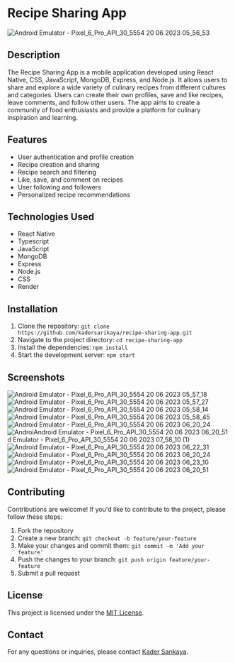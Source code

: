 # Recipe Sharing App

![Android Emulator - Pixel_6_Pro_API_30_5554 20 06 2023 05_56_53](https://github.com/kadersarikaya/Social-Recipe-Sharing-App/assets/74090818/8bd6f34f-d35c-48b5-8089-4dbc03626660)

## Description

The Recipe Sharing App is a mobile application developed using React Native, CSS, JavaScript, MongoDB, Express, and Node.js. It allows users to share and explore a wide variety of culinary recipes from different cultures and categories. Users can create their own profiles, save and like recipes, leave comments, and follow other users. The app aims to create a community of food enthusiasts and provide a platform for culinary inspiration and learning.

## Features

- User authentication and profile creation
- Recipe creation and sharing
- Recipe search and filtering
- Like, save, and comment on recipes
- User following and followers
- Personalized recipe recommendations

## Technologies Used

- React Native
- Typescript
- JavaScript
- MongoDB
- Express
- Node.js
- CSS
- Render

## Installation

1. Clone the repository: `git clone https://github.com/kadersarikaya/recipe-sharing-app.git`
2. Navigate to the project directory: `cd recipe-sharing-app`
3. Install the dependencies: `npm install`
4. Start the development server: `npm start`

## Screenshots

![Android Emulator - Pixel_6_Pro_API_30_5554 20 06 2023 05_57_18](https://github.com/kadersarikaya/Social-Recipe-Sharing-App/assets/74090818/05322776-4899-4ef7-bf61-c76043f494c1)
![Android Emulator - Pixel_6_Pro_API_30_5554 20 06 2023 05_57_27](https://github.com/kadersarikaya/Social-Recipe-Sharing-App/assets/74090818/bd8dba71-797e-4bee-985b-7fc57d4adee2)
![Android Emulator - Pixel_6_Pro_API_30_5554 20 06 2023 05_58_14](https://github.com/kadersarikaya/Social-Recipe-Sharing-App/assets/74090818/bdfa5cd8-7cfe-47a2-a0ed-2a070ad387fd)
![Android Emulator - Pixel_6_Pro_API_30_5554 20 06 2023 05_58_45](https://github.com/kadersarikaya/Social-Recipe-Sharing-App/assets/74090818/14c1d104-74bf-4c9b-9883-46e4807f44f9)
![Android Emulator - Pixel_6_Pro_API_30_5554 20 06 2023 06_20_24](https://github.com/kadersarikaya/Social-Recipe-Sharing-App/assets/74090818/22f370c4-ca60-4dea-90e9-fde2754c224c)
![Androi![Android Emulator - Pixel_6_Pro_API_30_5554 20 06 2023 06_20_51](https://github.com/kadersarikaya/Social-Recipe-Sharing-App/assets/74090818/adefbe45-b8b3-4761-957e-8b5e496a0af0)
d Emulator - Pixel_6_Pro_API_30_5554 20 06 2023 07_58_10 (1)](https://github.com/kadersarikaya/Social-Recipe-Sharing-App/assets/74090818/2fef6ce9-c3f6-41ec-83da-54068f988e67)
![Android Emulator - Pixel_6_Pro_API_30_5554 20 06 2023 06_22_31](https://github.com/kadersarikaya/Social-Recipe-Sharing-App/assets/74090818/e6447078-c6a6-4e5e-aa36-ba2aafb5dbb9)
![Android Emulator - Pixel_6_Pro_API_30_5554 20 06 2023 06_20_24](https://github.com/kadersarikaya/Social-Recipe-Sharing-App/assets/74090818/1b066b58-1cc4-4145-b696-c3cda89d17e7)
![Android Emulator - Pixel_6_Pro_API_30_5554 20 06 2023 06_23_10](https://github.com/kadersarikaya/Social-Recipe-Sharing-App/assets/74090818/88b70dc7-9025-46c6-88b7-5ddde6ac56b4)
![Android Emulator - Pixel_6_Pro_API_30_5554 20 06 2023 06_20_51](https://github.com/kadersarikaya/Social-Recipe-Sharing-App/assets/74090818/2c0b8047-664f-497c-b366-f250b47b1d29)

## Contributing

Contributions are welcome! If you'd like to contribute to the project, please follow these steps:

1. Fork the repository
2. Create a new branch: `git checkout -b feature/your-feature`
3. Make your changes and commit them: `git commit -m 'Add your feature'`
4. Push the changes to your branch: `git push origin feature/your-feature`
5. Submit a pull request

## License

This project is licensed under the [MIT License](LICENSE).

## Contact

For any questions or inquiries, please contact [Kader Sarıkaya](mailto:kadersarikaya0123@gmail.com).
